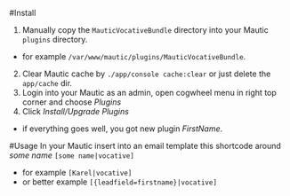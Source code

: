 #Install

1. Manually copy the `MauticVocativeBundle` directory into your Mautic `plugins` directory.
 - for example `/var/www/mautic/plugins/MauticVocativeBundle`.
2. Clear Mautic cache by `./app/console cache:clear` or just delete the `app/cache` dir.
3. Login into your Mautic as an admin, open cogwheel menu in right top corner and choose *Plugins*
4. Click *Install/Upgrade Plugins*
 - if everything goes well, you got new plugin *FirstName*.

#Usage
In your Mautic insert into an email template this shortcode around *some name*
`[some name|vocative]`
- for example `[Karel|vocative]`
- or better example `[{leadfield=firstname}|vocative]`
